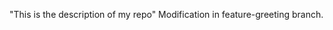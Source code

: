 "This is the description of my repo" 
M o d i f i c a t i o n   i n   f e a t u r e - g r e e t i n g   b r a n c h .  
 